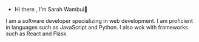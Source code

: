 - Hi there , I’m Sarah Wambui👋 
<!--- place image link here --->
I am a software developer specializing in web development. I am proficient in languages such as JavaScript and Python. I also wok with frameworks such as React and Flask. 
